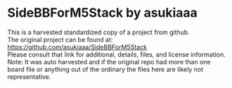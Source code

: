 
# SideBBForM5Stack by asukiaaa  
This is a harvested standardized copy of a project from github.  
The original project can be found at:  
https://github.com/asukiaaa/SideBBForM5Stack  
Please consult that link for additional, details, files, and license information.  
Note: It was auto harvested and if the original repo had more than one board file or anything out of the ordinary the files here are likely not representative.  
    